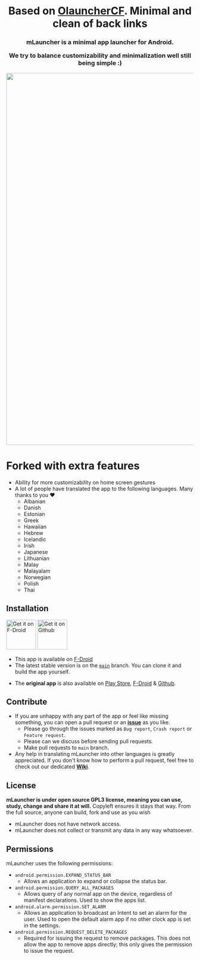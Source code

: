 <h1 align="center">Based on <a href="https://github.com/OlauncherCF/OlauncherCF">OlauncherCF</a>. Minimal and clean of back links</h1>
</p><h3 align="center">mLauncher is a minimal app launcher for Android.

We try to balance customizability and minimalization well still being simple :)</h3>

<img src="art/Header.png" width="1000">

# Forked with extra features

- Ability for more customizability on home screen gestures
- A lot of people have translated the app to the following languages. Many thanks to you ❤️
  - Albanian
  - Danish
  - Estonian
  - Greek
  - Hawaiian
  - Hebrew
  - Icelandic
  - Irish
  - Japanese
  - Lithuanian
  - Malay
  - Malayalam
  - Norwegian
  - Polish
  - Thai

## Installation

[<img src="https://fdroid.gitlab.io/artwork/badge/get-it-on.png" alt="Get it on F-Droid" height="80">](https://f-droid.org/packages/app.mlauncher/)
[<img src="art/get-it-on-github.png" alt="Get it on Github" height="80">](https://github.com/HeCodes2Much/mLauncher/releases)

- This app is available on [F-Droid](https://f-droid.org/packages/app.mlauncher/) <!-- & [Github](https://github.com/HeCodes2Much/mLauncher/releases/) Useful when relsease will be automatically generated by github -->
- The latest stable version is on the [`main`](https://github.com/HeCodes2Much/mLauncher/tree/main) branch. You can clone it and build the app yourself.
<!-- - A github action should build an apk for every [release](https://github.com/HeCodes2Much/mLauncher/releases). Useful when relsease will be automatically generated by github -->
- The **original app** is also available on [Play Store](https://play.google.com/store/apps/details?id=app.olauncher), [F-Droid](https://f-droid.org/fr/packages/app.olauncher/) & [Github](https://github.com/tanujnotes/Olauncher).

## Contribute

- If you are unhappy with any part of the app or feel like missing something, you can open a pull request or an [**issue**](https://github.com/HeCodes2Much/mLauncher/issues/new/choose) as you like.
  - Please go through the issues marked as `Bug report`, `Crash report` or `Feature request`.
  - Please can we discuss before sending pull requests.
  - Make pull requests to `main` branch.
- Any help in translating mLauncher into other languages is greatly appreciated. If you don't know how to perform a pull request, feel free to check out our dedicated [**Wiki**](https://github.com/HeCodes2Much/mLauncher/wiki).



## License

**mLauncher is under open source GPL3 license, meaning you can use, study, change and share it at will.**
Copyleft ensures it stays that way. From the full source, anyone can build, fork and use as you wish

- mLauncher does not have network access.
- mLauncher does not collect or transmit any data in any way whatsoever.

## Permissions

mLauncher uses the following permissions:

- `android.permission.EXPAND_STATUS_BAR`
  - Allows an application to expand or collapse the status bar.
- `android.permission.QUERY_ALL_PACKAGES`
  - Allows query of any normal app on the device, regardless of manifest declarations. Used to show the apps list.
- `android.alarm.permission.SET_ALARM`
  - Allows an application to broadcast an Intent to set an alarm for the user. Used to open the default alarm app if no other clock app is set in the settings.
- `android.permission.REQUEST_DELETE_PACKAGES`
  - Required for issuing the request to remove packages. This does not allow the app to remove apps directly; this only gives the permission to issue the request.
